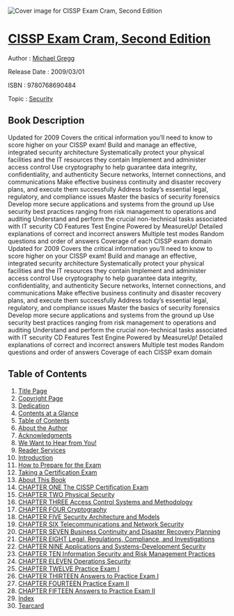 ![Cover image for CISSP Exam Cram, Second Edition](https://imgdetail.ebookreading.net/cover/cover/security/EB9780768690484.jpg)

[CISSP Exam Cram, Second Edition](https://ebookreading.net/view/book/CISSP+Exam+Cram%2C+Second+Edition-EB9780768690484_1.html "CISSP Exam Cram, Second Edition")
====================================================================================================================

Author : [Michael Gregg](https://ebookreading.net/search/author/Michael+Gregg)

Release Date : 2009/03/01

ISBN : 9780768690484

Topic : [Security](https://ebookreading.net/search/category/security)

Book Description
-----------------

Updated for 2009
Covers the critical information you’ll need to know to score higher on your CISSP exam!
Build and manage an effective, integrated security architecture
Systematically protect your physical facilities and the IT resources they contain
Implement and administer access control
Use cryptography to help guarantee data integrity, confidentiality, and authenticity
Secure networks, Internet connections, and communications
Make effective business continuity and disaster recovery plans, and execute them successfully
Address today’s essential legal, regulatory, and compliance issues
Master the basics of security forensics
Develop more secure applications and systems from the ground up
Use security best practices ranging from risk management to operations and auditing
Understand and perform the crucial non-technical tasks associated with IT security
CD Features Test Engine Powered by MeasureUp!
Detailed explanations of correct and incorrect answers
Multiple test modes
Random questions and order of answers
Coverage of each CISSP exam domain
              Updated for 2009
Covers the critical information you’ll need to know to score higher on your CISSP exam!
Build and manage an effective, integrated security architecture
Systematically protect your physical facilities and the IT resources they contain
Implement and administer access control
Use cryptography to help guarantee data integrity, confidentiality, and authenticity
Secure networks, Internet connections, and communications
Make effective business continuity and disaster recovery plans, and execute them successfully
Address today’s essential legal, regulatory, and compliance issues
Master the basics of security forensics
Develop more secure applications and systems from the ground up
Use security best practices ranging from risk management to operations and auditing
Understand and perform the crucial non-technical tasks associated with IT security
CD Features Test Engine Powered by MeasureUp!
Detailed explanations of correct and incorrect answers
Multiple test modes
Random questions and order of answers
Coverage of each CISSP exam domain
              
Table of Contents
-----------------

1. [Title Page](https://ebookreading.net/view/book/CISSP+Exam+Cram%2C+Second+Edition-EB9780768690484_2.html#title)
1. [Copyright Page](https://ebookreading.net/view/book/CISSP+Exam+Cram%2C+Second+Edition-EB9780768690484_2.html#copy)
1. [Dedication](https://ebookreading.net/view/book/CISSP+Exam+Cram%2C+Second+Edition-EB9780768690484_2.html#pref02)
1. [Contents at a Glance](https://ebookreading.net/view/book/CISSP+Exam+Cram%2C+Second+Edition-EB9780768690484_3.html#tocglance)
1. [Table of Contents](https://ebookreading.net/view/book/CISSP+Exam+Cram%2C+Second+Edition-EB9780768690484_4.html#toc)
1. [About the Author](https://ebookreading.net/view/book/CISSP+Exam+Cram%2C+Second+Edition-EB9780768690484_5.html)
1. [Acknowledgments](https://ebookreading.net/view/book/CISSP+Exam+Cram%2C+Second+Edition-EB9780768690484_6.html)
1. [We Want to Hear from You!](https://ebookreading.net/view/book/CISSP+Exam+Cram%2C+Second+Edition-EB9780768690484_7.html)
1. [Reader Services](https://ebookreading.net/view/book/CISSP+Exam+Cram%2C+Second+Edition-EB9780768690484_8.html)
1. [Introduction](https://ebookreading.net/view/book/CISSP+Exam+Cram%2C+Second+Edition-EB9780768690484_9.html)
1. [How to Prepare for the Exam](https://ebookreading.net/view/book/CISSP+Exam+Cram%2C+Second+Edition-EB9780768690484_10.html)
1. [Taking a Certification Exam](https://ebookreading.net/view/book/CISSP+Exam+Cram%2C+Second+Edition-EB9780768690484_11.html)
1. [About This Book](https://ebookreading.net/view/book/CISSP+Exam+Cram%2C+Second+Edition-EB9780768690484_12.html)
1. [CHAPTER ONE The CISSP Certification Exam](https://ebookreading.net/view/book/CISSP+Exam+Cram%2C+Second+Edition-EB9780768690484_13.html)
1. [CHAPTER TWO Physical Security](https://ebookreading.net/view/book/CISSP+Exam+Cram%2C+Second+Edition-EB9780768690484_14.html)
1. [CHAPTER THREE Access Control Systems and Methodology](https://ebookreading.net/view/book/CISSP+Exam+Cram%2C+Second+Edition-EB9780768690484_15.html)
1. [CHAPTER FOUR Cryptography](https://ebookreading.net/view/book/CISSP+Exam+Cram%2C+Second+Edition-EB9780768690484_16.html)
1. [CHAPTER FIVE Security Architecture and Models](https://ebookreading.net/view/book/CISSP+Exam+Cram%2C+Second+Edition-EB9780768690484_17.html)
1. [CHAPTER SIX Telecommunications and Network Security](https://ebookreading.net/view/book/CISSP+Exam+Cram%2C+Second+Edition-EB9780768690484_19.html)
1. [CHAPTER SEVEN Business Continuity and Disaster Recovery Planning](https://ebookreading.net/view/book/CISSP+Exam+Cram%2C+Second+Edition-EB9780768690484_20.html)
1. [CHAPTER EIGHT Legal, Regulations, Compliance, and Investigations](https://ebookreading.net/view/book/CISSP+Exam+Cram%2C+Second+Edition-EB9780768690484_21.html)
1. [CHAPTER NINE Applications and Systems-Development Security](https://ebookreading.net/view/book/CISSP+Exam+Cram%2C+Second+Edition-EB9780768690484_0.html)
1. [CHAPTER TEN Information Security and Risk Management Practices](https://ebookreading.net/view/book/CISSP+Exam+Cram%2C+Second+Edition-EB9780768690484_23.html)
1. [CHAPTER ELEVEN Operations Security](https://ebookreading.net/view/book/CISSP+Exam+Cram%2C+Second+Edition-EB9780768690484_0.html)
1. [CHAPTER TWELVE Practice Exam I](https://ebookreading.net/view/book/CISSP+Exam+Cram%2C+Second+Edition-EB9780768690484_24.html)
1. [CHAPTER THIRTEEN Answers to Practice Exam I](https://ebookreading.net/view/book/CISSP+Exam+Cram%2C+Second+Edition-EB9780768690484_26.html)
1. [CHAPTER FOURTEEN Practice Exam II](https://ebookreading.net/view/book/CISSP+Exam+Cram%2C+Second+Edition-EB9780768690484_27.html)
1. [CHAPTER FIFTEEN Answers to Practice Exam II](https://ebookreading.net/view/book/CISSP+Exam+Cram%2C+Second+Edition-EB9780768690484_0.html)
1. [Index](https://ebookreading.net/view/book/CISSP+Exam+Cram%2C+Second+Edition-EB9780768690484_28.html#index)
1. [Tearcard](https://ebookreading.net/view/book/CISSP+Exam+Cram%2C+Second+Edition-EB9780768690484_29.html#tc)
